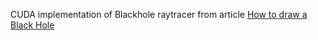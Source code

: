 
CUDA implementation of Blackhole raytracer from article [How to draw a Black Hole](http://rantonels.github.io/starless/)